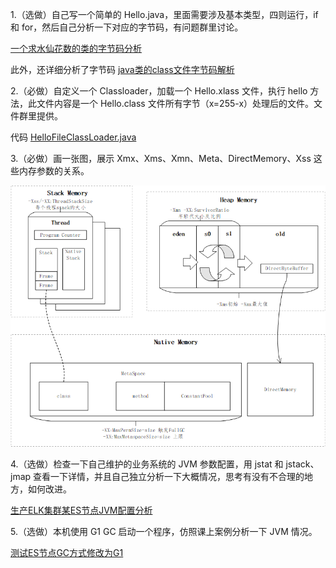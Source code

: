 1.（选做）自己写一个简单的 Hello.java，里面需要涉及基本类型，四则运行，if 和 for，然后自己分析一下对应的字节码，有问题群里讨论。

[一个求水仙花数的类的字节码分析](一个求水仙花数的类的字节码分析.md)

此外，还详细分析了字节码 [java类的class文件字节码解析](java类的class文件字节码解析.md)

2.（必做）自定义一个 Classloader，加载一个 Hello.xlass 文件，执行 hello 方法，此文件内容是一个 Hello.class 文件所有字节（x=255-x）处理后的文件。文件群里提供。

代码 [HelloFileClassLoader.java](../../../src/main/java/com/dhb/geektimestudy/kimmking/week1/HelloFileClassLoader.java)

3.（必做）画一张图，展示 Xmx、Xms、Xmn、Meta、DirectMemory、Xss 这些内存参数的关系。

![内存参数关系](../../images/内存参数关系.png)

4.（选做）检查一下自己维护的业务系统的 JVM 参数配置，用 jstat 和 jstack、jmap 查看一下详情，并且自己独立分析一下大概情况，思考有没有不合理的地方，如何改进。

[生产ELK集群某ES节点JVM配置分析](生产ELK集群某ES节点JVM配置分析.md)

5.（选做）本机使用 G1 GC 启动一个程序，仿照课上案例分析一下 JVM 情况。

[测试ES节点GC方式修改为G1](测试ES节点GC方式修改为G1.md)